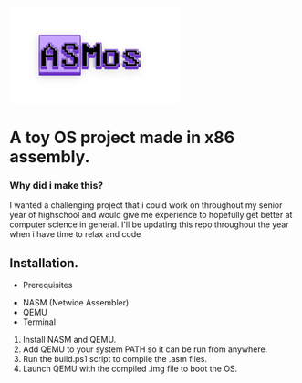 <img src="https://github.com/LiveWaffle/ASMos/raw/master/banner.png" alt="Banner" width="300" />

# A toy OS project made in x86 assembly.

### Why did i make this?
I wanted a challenging project that i could work on throughout my senior year of highschool and would give me experience to hopefully get better at computer science in general.
I'll be updating this repo throughout the year when i have time to relax and code


## Installation.
- Prerequisites 
* NASM (Netwide Assembler) 
* QEMU
* Terminal

1. Install NASM and QEMU.
2. Add QEMU to your system PATH so it can be run from anywhere.
3. Run the build.ps1 script to compile the .asm files.
4. Launch QEMU with the compiled .img file to boot the OS.
